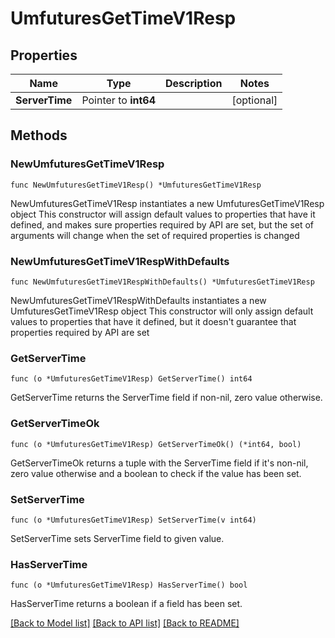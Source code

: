 # UmfuturesGetTimeV1Resp

## Properties

Name | Type | Description | Notes
------------ | ------------- | ------------- | -------------
**ServerTime** | Pointer to **int64** |  | [optional] 

## Methods

### NewUmfuturesGetTimeV1Resp

`func NewUmfuturesGetTimeV1Resp() *UmfuturesGetTimeV1Resp`

NewUmfuturesGetTimeV1Resp instantiates a new UmfuturesGetTimeV1Resp object
This constructor will assign default values to properties that have it defined,
and makes sure properties required by API are set, but the set of arguments
will change when the set of required properties is changed

### NewUmfuturesGetTimeV1RespWithDefaults

`func NewUmfuturesGetTimeV1RespWithDefaults() *UmfuturesGetTimeV1Resp`

NewUmfuturesGetTimeV1RespWithDefaults instantiates a new UmfuturesGetTimeV1Resp object
This constructor will only assign default values to properties that have it defined,
but it doesn't guarantee that properties required by API are set

### GetServerTime

`func (o *UmfuturesGetTimeV1Resp) GetServerTime() int64`

GetServerTime returns the ServerTime field if non-nil, zero value otherwise.

### GetServerTimeOk

`func (o *UmfuturesGetTimeV1Resp) GetServerTimeOk() (*int64, bool)`

GetServerTimeOk returns a tuple with the ServerTime field if it's non-nil, zero value otherwise
and a boolean to check if the value has been set.

### SetServerTime

`func (o *UmfuturesGetTimeV1Resp) SetServerTime(v int64)`

SetServerTime sets ServerTime field to given value.

### HasServerTime

`func (o *UmfuturesGetTimeV1Resp) HasServerTime() bool`

HasServerTime returns a boolean if a field has been set.


[[Back to Model list]](../README.md#documentation-for-models) [[Back to API list]](../README.md#documentation-for-api-endpoints) [[Back to README]](../README.md)


